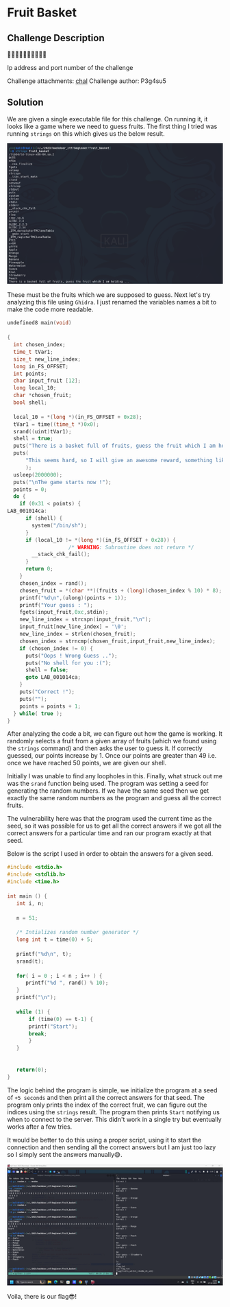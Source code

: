 # Fruit Basket

## Challenge Description

🍎🍌🍇🍓🍊🥭🍍🍑🍈🍉

Ip address and port number of the challenge

Challenge attachments: [chal](chal)
Challenge author: P3g4su5

## Solution

We are given a single executable file for this challenge. On running it, it looks like a game where we need to guess fruits. The first thing I tried was running `strings` on this which gives us the below result.

![strings_result](images/strings_result.png)

These must be the fruits which we are supposed to guess. Next let's try analyzing this file using `Ghidra`. I just renamed the variables names a bit to make the code more readable.

```c
undefined8 main(void)

{
  int chosen_index;
  time_t tVar1;
  size_t new_line_index;
  long in_FS_OFFSET;
  int points;
  char input_fruit [12];
  long local_10;
  char *chosen_fruit;
  bool shell;
  
  local_10 = *(long *)(in_FS_OFFSET + 0x28);
  tVar1 = time((time_t *)0x0);
  srand((uint)tVar1);
  shell = true;
  puts("There is a basket full of fruits, guess the fruit which I am holding ...");
  puts(
      "This seems hard, so I will give an awesome reward, something like a shell if you guess all th e fruits right :)"
      );
  usleep(2000000);
  puts("\nThe game starts now !");
  points = 0;
  do {
    if (0x31 < points) {
LAB_001014ca:
      if (shell) {
        system("/bin/sh");
      }
      if (local_10 != *(long *)(in_FS_OFFSET + 0x28)) {
                    /* WARNING: Subroutine does not return */
        __stack_chk_fail();
      }
      return 0;
    }
    chosen_index = rand();
    chosen_fruit = *(char **)(fruits + (long)(chosen_index % 10) * 8);
    printf("%d\n",(ulong)(points + 1));
    printf("Your guess : ");
    fgets(input_fruit,0xc,stdin);
    new_line_index = strcspn(input_fruit,"\n");
    input_fruit[new_line_index] = '\0';
    new_line_index = strlen(chosen_fruit);
    chosen_index = strncmp(chosen_fruit,input_fruit,new_line_index);
    if (chosen_index != 0) {
      puts("Oops ! Wrong Guess ..");
      puts("No shell for you :(");
      shell = false;
      goto LAB_001014ca;
    }
    puts("Correct !");
    puts("");
    points = points + 1;
  } while( true );
}
```

After analyzing the code a bit, we can figure out how the game is working. It randomly selects a fruit from a given array of fruits (which we found using the `strings` command) and then asks the user to guess it. If correctly guessed, our points increase by 1. Once our points are greater than 49 i.e. once we have reached 50 points, we are given our shell.

Initially I was unable to find any loopholes in this. Finally, what struck out me was the `srand` function being used. The program was setting a seed for generating the random numbers. If we have the same seed then we get exactly the same random numbers as the program and guess all the correct fruits. 

The vulnerability here was that the program used the current time as the seed, so it was possible for us to get all the correct answers if we got all the correct answers for a particular time and ran our program exactly at that seed.

Below is the script I used in order to obtain the answers for a given seed.

```c
#include <stdio.h>
#include <stdlib.h>
#include <time.h>

int main () {
   int i, n;
   
   n = 51;
   
   /* Intializes random number generator */
   long int t = time(0) + 5;
   
   printf("%d\n", t);
   srand(t);

   for( i = 0 ; i < n ; i++ ) {
      printf("%d ", rand() % 10);
   }
   printf("\n");

   while (1) {
       if (time(0) == t-1) {
	   printf("Start");
	   break;
       }
   }
   

   return(0);
}
```

The logic behind the program is simple, we initialize the program at a seed of `+5 seconds` and then print all the correct answers for that seed. The program only prints the index of the correct fruit, we can figure out the indices using the `strings` result. The program then prints `Start` notifying us when to connect to the server. This didn't work in a single try but eventually works after a few tries.

It would be better to do this using a proper script, using it to start the connection and then sending all the correct answers but I am just too lazy so I simply sent the answers manually😅.

![flag_obtained](images/flag_obtained.png)

Voila, there is our flag😎!
